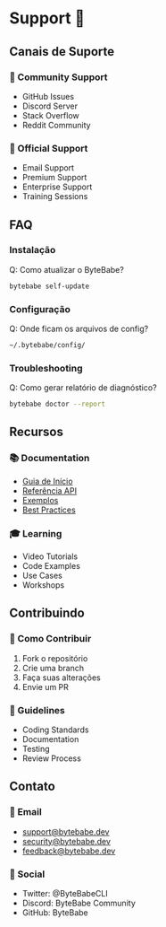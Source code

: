 # Support 💬

## Canais de Suporte

### 🌟 Community Support
- GitHub Issues
- Discord Server
- Stack Overflow
- Reddit Community

### 🎯 Official Support
- Email Support
- Premium Support
- Enterprise Support
- Training Sessions

## FAQ

### Instalação
Q: Como atualizar o ByteBabe?
```bash
bytebabe self-update
```

### Configuração
Q: Onde ficam os arquivos de config?
```bash
~/.bytebabe/config/
```

### Troubleshooting
Q: Como gerar relatório de diagnóstico?
```bash
bytebabe doctor --report
```

## Recursos

### 📚 Documentation
- [Guia de Início](quick-start.md)
- [Referência API](api-reference.md)
- [Exemplos](examples.md)
- [Best Practices](best-practices.md)

### 🎓 Learning
- Video Tutorials
- Code Examples
- Use Cases
- Workshops

## Contribuindo

### 🤝 Como Contribuir
1. Fork o repositório
2. Crie uma branch
3. Faça suas alterações
4. Envie um PR

### 📝 Guidelines
- Coding Standards
- Documentation
- Testing
- Review Process

## Contato

### 📧 Email
- support@bytebabe.dev
- security@bytebabe.dev
- feedback@bytebabe.dev

### 💬 Social
- Twitter: @ByteBabeCLI
- Discord: ByteBabe Community
- GitHub: ByteBabe